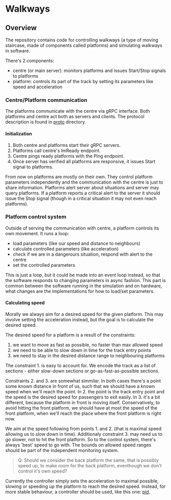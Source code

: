 # Walkways

## Overview

The repository contains code for controlling walkways (a type of moving staircase, made of components called platforms) and simulating walkways in software.

There's 2 components: 
  - centre (or main server): monitors platforms and issues Start/Stop signals to platforms
  - platform: controls its part of the track by setting its parameters like speed and acceleration

### Centre/Platform communication

The platforms communicate with the centre via gRPC interface. Both platforms and centre act both as servers and clients. The protocol description is found in [proto](./core/src/proto/) directory.

#### Initialization

1. Both centre and platforms start their gRPC servers. 
2. Platforms call centre's ImReady endpoint.
3. Centre pings ready platforms with the Ping endpoint.
4. Once server has verified all platforms are responsive, it issues Start signal to platforms.

From now on platforms are mostly on their own. They control platform parameters independently and the communication with the centre is just to share information. Platforms alert server about situations and server may query platforms. If a platform reports a critical alert to the server it should issue the Stop signal (though in a critical situation it may not even reach platforms).

### Platform control system

Outside of serving the communication with centre, a platform controls its own movement.
It runs a loop: 

 - load parameters (like our speed and distance to neighbours)
 - calculate controlled parameters (like acceleration)
 - check if we are in a dangerours situation, respond with alert to the centre
 - set the controlled parameters

This is just a loop, but it could be made into an event loop instead, so that the software responds to changing parameters in async fashion. This part is common between the software running in the simulation and on hardware, what changes are the implementations for how to load/set parameters. 

#### Calculating speed

Morally we always aim for a desired speed for the given platform. This may involve setting the acceleration instead, but the goal is to calculate the desired speed.

The desired speed for a platform is a result of the constraints:
1. we want to move as fast as possible, no faster than max allowed speed
2. we need to be able to slow down in time for the track entry points
3. we need to stay in the desired distance range to neighbouring platforms

The constraint 1. is easy to account for. We encode the track as a list of sections - either slow-down sections or go-as-fast-as-possible sections.

Constraints 2. and 3. are somewhat simmilar. In both cases there's a point some known distance in front of us,
such that we should have a known speed when we'll reach the point. In 2. the point is the track entry point and the speed is the desired speed for passengers to exit easily. In 3. it's a bit different, because the platform in front is moving itself. Conservatively, to avoid hitting the front platform, we should have at most the speed of the front platform, when we'll reach the place where the front platform is right now.

We aim at the speed following from points 1. and 2. (that is maximal speed allowing us to slow down in time).
Additionaly constraint 3. may need us to go slower, not to hit the front platform. So to the control system, there's always 'best' speed to go with. The bounds on allowed speed ranges should be part of the independent monitoring system.

> Q: Should we consider the back platform the same, that is possibly speed up, to make room for the back platform, eventhough we don't control it's own speed?

Currently the controller simply sets the acceleration to maximal possible, slowing or speeding up the platform to reach the desired speed. Instead, for more stable behaviour, a controller should be used, like this one: [pid](https://docs.rs/pid/latest/pid/).